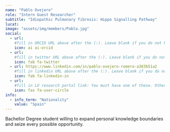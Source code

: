 ```yaml
---
name: "Pablo Ovejero"
role: "Intern Guest Researcher"
subtitle: "Idiopathic Pulmonary fibrosis: Hippo Signalling Pathway"
lucat: 
image: "assets/img/members/Pablo.jpg"
social:
  - url: 
    #fill in ORCID URL above after the (:). Leave blank if you do not have ORCID.
    icon: ai ai-orcid
  - url: 
    #fill in twitter URL above after the (:). Leave blank if you do not have twitter.
    icon: fab fa-twitter
  - url: https://www.linkedin.com/in/pablo-ovejero-romero-a383b51a2
    #fill in linkedin URL above after the (:). Leave blank if you do not have linkedin.
    icon: fab fa-linkedin-in
  - url: 
    #fill in LU research portal link: You must have one of these. Otherwise, leave blank.
    icon: fas fa-user-circle
info:
  - info_term: "Nationality"
    value: "Spain"
---
```


<!-- Write a small bio about yourself under here-->
Bachellor Degree student willing to expand personal knowledge boundaries and seize every possible opportunity.